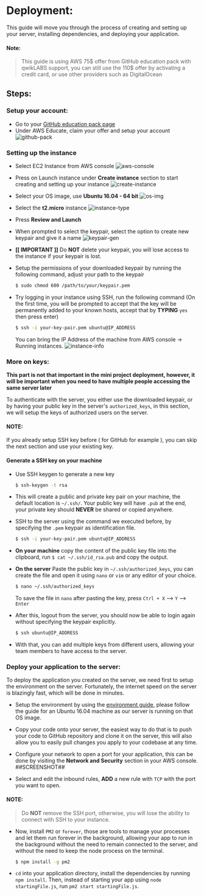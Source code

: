 # Deployment:

This guide will move you through the process of creating and setting up your server, installing dependencies, and deploying your application.

#### Note:
> This guide is using AWS 75$ offer from GitHub education pack with qwikLABS support, you can still use the 110$ offer by activating a credit card, or use other providers such as DigitalOcean

## Steps:

### Setup your account:
- Go to your [GitHub education pack page](https://education.github.com/pack)
- Under AWS Educate, claim your offer and setup your account ![github-pack](https://github.com/abdelrahman-elkady/se-tutorial/blob/master/assets/images/screenshot-0008.png)

### Setting up the instance

- Select EC2 Instance from AWS console ![aws-console](https://github.com/abdelrahman-elkady/se-tutorial/blob/master/assets/images/screenshot-0001.png)

- Press on Launch instance under **Create instance** section to start creating and setting up your instance ![create-instance](https://github.com/abdelrahman-elkady/se-tutorial/blob/master/assets/images/screenshot-0002.png)

- Select your OS image, use **Ubuntu 16.04 - 64 bit** ![os-img](https://github.com/abdelrahman-elkady/se-tutorial/blob/master/assets/images/screenshot-0003.png)

- Select the **t2.micro** instance ![instance-type](https://github.com/abdelrahman-elkady/se-tutorial/blob/master/assets/images/screenshot-0004.png)

- Press **Review and Launch**

- When prompted to select the keypair, select the option to create new keypair and give it a name ![keypair-gen](https://github.com/abdelrahman-elkady/se-tutorial/blob/master/assets/images/screenshot-0006.png)

- **[[ IMPORTANT ]]** Do **NOT** delete your keypair, you will lose access to the instance if your keypair is lost.

- Setup the permissions of your downloaded keypair by running the following command, adjust your path to the keypair    

  ```bash
  $ sudo chmod 600 /path/to/your/keypair.pem
  ```

- Try logging in your instance using SSH, run the following command (On the first time, you will be prompted to accept that the key will be permanently added to your known hosts, accept that by **TYPING** `yes` then press enter)

  ```bash
  $ ssh -i your-key-pair.pem ubuntu@IP_ADDRESS
  ```
  You can bring the IP Address of the machine from AWS console -> Running instances.
  ![instance-info](https://github.com/abdelrahman-elkady/se-tutorial/blob/master/assets/images/screenshot-0007.png)

### More on keys:

**This part is not that important in the mini project deployment, however, it will be important when you need to have multiple people accessing the same server later**

To authenticate with the server, you either use the downloaded keypair, or by having your public key in the server's `authorized_keys`, in this section, we will setup the keys of authorized users on the server.

#### NOTE:
If you already setup SSH key before ( for GitHub for example ), you can skip the next section and use your existing key.

#### Generate a SSH key on your machine

- Use SSH keygen to generate a new key
  ```bash
  $ ssh-keygen -t rsa
  ```

- This will create a public and private key pair on your machine, the default location is `~/.ssh/`.
  Your public key will have `.pub` at the end, your private key should **NEVER** be shared or copied anywhere.

- SSH to the server using the command we executed before, by specifying the `.pem` keypair as identification file.
  ```bash
  $ ssh -i your-key-pair.pem ubuntu@IP_ADDRESS
  ```

- **On your machine** copy the content of the public key file into the clipboard, run `$ cat ~/.ssh/id_rsa.pub` and copy the output.

- **On the server** Paste the public key in `~/.ssh/authorized_keys`, you can create the file and open it using `nano` or `vim` or any editor of your choice.
  ```bash
  $ nano ~/.ssh/authorized_keys
  ```
  To save the file in `nano` after pasting the key, press `Ctrl + X` --> `Y` --> `Enter`

- After this, logout from the server, you should now be able to login again without specifying the keypair explicitly.
  ```bash
  $ ssh ubuntu@IP_ADDRESS
  ```

- With that, you can add multiple keys from different users, allowing your team members to have access to the server.

### Deploy your application to the server:

To deploy the application you created on the server, we need first to setup the environment on the server. Fortunately, the internet speed on the server is blazingly fast, which will be done in minutes.

- Setup the environment by using the [environment guide](https://github.com/abdelrahman-elkady/se-tutorial/blob/master/environment_setup.md), please follow the guide for an Ubuntu 16.04 machine as our server is running on that OS image.

- Copy your code onto your server, the easiest way to do that is to push your code to GitHub repository and clone it on the server, this will also allow you to easily pull changes you apply to your codebase at any time.

- Configure your network to open a port for your application, this can be done by visiting the **Network and Security** section in your AWS console. ##SCREENSHOT##

- Select and edit the inbound rules, **ADD** a new rule with `TCP` with the port you want to open.

#### NOTE:
> Do **NOT** remove the SSH port, otherwise, you will lose the ability to connect with SSH to your instance.

- Now, install `PM2` or `forever`, those are tools to manage your processes and let them run forever in the background, allowing your app to run in the background without the need to remain connected to the server, and without the need to keep the node process on the terminal.

  ```bash
  $ npm install -g pm2
  ```
- `cd` into your application directory, install the dependencies by running `npm install`. Then, instead of starting your app using `node startingFile.js`, run `pm2 start startingFile.js`.
